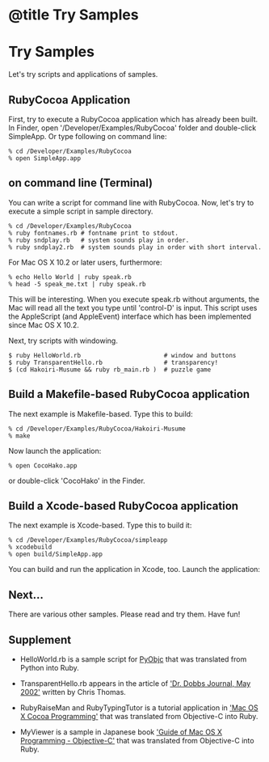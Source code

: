 # @title Try Samples

Try Samples
===========

Let's try scripts and applications of samples.

## RubyCocoa Application

First, try to execute a RubyCocoa application which has already
been built. In Finder, open '/Developer/Examples/RubyCocoa' folder and
double-click SimpleApp.  Or type following on command line:

    % cd /Developer/Examples/RubyCocoa
    % open SimpleApp.app


## on command line (Terminal)

You can write a script for command line with RubyCocoa.  Now, let's
try to execute a simple script in sample directory.

    % cd /Developer/Examples/RubyCocoa
    % ruby fontnames.rb # fontname print to stdout.
    % ruby sndplay.rb   # system sounds play in order.
    % ruby sndplay2.rb  # system sounds play in order with short interval.

For Mac OS X 10.2 or later users, furthermore:

    % echo Hello World | ruby speak.rb
    % head -5 speak_me.txt | ruby speak.rb

This will be interesting. When you execute speak.rb without arguments, the Mac
will read all the text you type until 'control-D' is input.  This script uses
the AppleScript (and AppleEvent) interface which has been implemented since Mac
OS X 10.2.

Next, try scripts with windowing.

    $ ruby HelloWorld.rb                       # window and buttons
    $ ruby TransparentHello.rb                 # transparency!
    $ (cd Hakoiri-Musume && ruby rb_main.rb )  # puzzle game


## Build a Makefile-based RubyCocoa application

The next example is Makefile-based. Type this to build: 

    % cd /Developer/Examples/RubyCocoa/Hakoiri-Musume
    % make

Now launch the application:

    % open CocoHako.app

or double-click 'CocoHako' in the Finder.


## Build a Xcode-based RubyCocoa application

The next example is Xcode-based. Type this to build it:

    % cd /Developer/Examples/RubyCocoa/simpleapp
    % xcodebuild
    % open build/SimpleApp.app

You can build and run the application in Xcode, too. Launch the
application:


## Next...

There are various other samples. Please read and try them. Have fun!


## Supplement

* HelloWorld.rb is a sample script for [PyObjc](:http://pyobjc.sf.net/)
  that was translated from Python into Ruby.

* TransparentHello.rb appears in the article of
  ['Dr. Dobbs Journal, May 2002'](http://www.ddj.com/articles/2002/0205/)
  written by Chris Thomas.

* RubyRaiseMan and RubyTypingTutor is a tutorial application in
  ['Mac OS X Cocoa Programming'](http://www.amazon.com/exec/obidos/tg/detail/-/0201726831)
  that was translated from Objective-C into Ruby.

* MyViewer is a sample in Japanese book
  ['Guide of Mac OS X Programming - Objective-C'](http://www.amazon.co.jp/exec/obidos/ASIN/4877780688)
  that was translated from Objective-C into Ruby.

